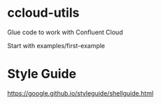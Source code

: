 # ccloud-utils
Glue code to work with Confluent Cloud

Start with examples/first-example


# Style Guide
https://google.github.io/styleguide/shellguide.html
